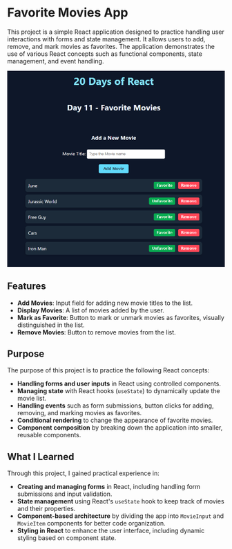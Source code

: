 # Favorite Movies App

This project is a simple React application designed to practice handling user interactions with forms and state management. It allows users to add, remove, and mark movies as favorites. The application demonstrates the use of various React concepts such as functional components, state management, and event handling.

![App Screenshot](./src/images/Movie_app.png)

## Features

- **Add Movies**: Input field for adding new movie titles to the list.
- **Display Movies**: A list of movies added by the user.
- **Mark as Favorite**: Button to mark or unmark movies as favorites, visually distinguished in the list.
- **Remove Movies**: Button to remove movies from the list.

## Purpose

The purpose of this project is to practice the following React concepts:

- **Handling forms and user inputs** in React using controlled components.
- **Managing state** with React hooks (`useState`) to dynamically update the movie list.
- **Handling events** such as form submissions, button clicks for adding, removing, and marking movies as favorites.
- **Conditional rendering** to change the appearance of favorite movies.
- **Component composition** by breaking down the application into smaller, reusable components.

## What I Learned

Through this project, I gained practical experience in:

- **Creating and managing forms** in React, including handling form submissions and input validation.
- **State management** using React's `useState` hook to keep track of movies and their properties.
- **Component-based architecture** by dividing the app into `MovieInput` and `MovieItem` components for better code organization.
- **Styling in React** to enhance the user interface, including dynamic styling based on component state.


